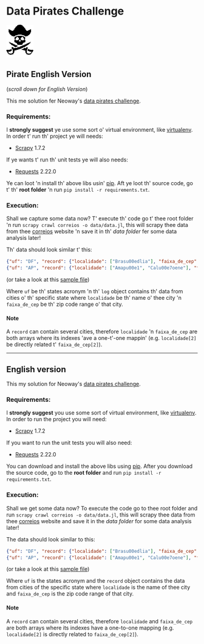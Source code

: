 # Data Pirates Challenge
![alt-text](https://github.com/bjuncklaus/pirates-challenge/blob/master/pirate-icon.png "pirate icon")
## Pirate English Version
(_scroll down for English Version_)

This me solution fer Neoway's [data pirates challenge](https://github.com/NeowayLabs/jobs/blob/master/datapirates/challengePirates.md).

### Requirements:

I **strongly suggest** ye use some sort o' virtual environment, like [virtualenv](https://virtualenv.pypa.io/en/latest/). In order t' run th' project ye will needs:
* [Scrapy](https://scrapy.org/) 1.7.2

If ye wants t' run th' unit tests ye will also needs:
* [Requests](https://pypi.org/project/requests/) 2.22.0

Ye can loot 'n install th' above libs usin' [pip](https://pypi.org/project/pip/). Aft ye loot th' source code, go t' th' **root folder** 'n run `pip install -r requirements.txt`.

### Execution:
Shall we capture some data now? T' execute th' code go t' thee root folder 'n run `scrapy crawl correios -o data/data.jl`, this will scrapy thee data from thee [correios](http://www.buscacep.correios.com.br/sistemas/buscacep/buscaFaixaCEP.cfm) website 'n save it in th' _data folder_ fer some data analysis later!

Th' data should look similar t' this:

```json
{"uf": "DF", "record": {"localidade": ["Brasu00edlia"], "faixa_de_cep": ["70000-001 a 72799-999"]}}
{"uf": "AP", "record": {"localidade": ["Amapu00e1", "Calu00e7oene"], "faixa_de_cep": ["68950-000 a 68959-999", "68960-000 a 68972-999"]}}
```
(or take a look at this [sample file](https://github.com/bjuncklaus/pirates-challenge/blob/master/data/sample.jl))


Where `uf` be th' states acronym 'n th' `log` object contains th' data from cities o' th' specific state where `localidade` be th' name o' thee city 'n `faixa_de_cep` be th' zip code range o' that city.

#### Note
A `record` can contain several cities, therefore `localidade` 'n `faixa_de_cep` are both arrays where its indexes 'ave a one-t'-one mappin' (e.g. `localidade[2]` be directly related t' `faixa_de_cep[2]`).


---


## English version
This my solution for Neoway's [data pirates challenge](https://github.com/NeowayLabs/jobs/blob/master/datapirates/challengePirates.md).

### Requirements:

I **strongly suggest** you use some sort of virtual environment, like [virtualenv](https://virtualenv.pypa.io/en/latest/). In order to run the project you will need:
* [Scrapy](https://scrapy.org/) 1.7.2

If you want to run the unit tests you will also need:
* [Requests](https://pypi.org/project/requests/) 2.22.0

You can download and install the above libs using [pip](https://pypi.org/project/pip/). After you download the source code, go to the **root folder** and run `pip install -r requirements.txt`.

### Execution:
Shall we get some data now? To execute the code go to thee root folder and run `scrapy crawl correios -o data/data.jl`, this will scrapy thee data from thee [correios](http://www.buscacep.correios.com.br/sistemas/buscacep/buscaFaixaCEP.cfm) website and save it in the _data folder_ for some data analysis later!

The data should look similar to this:

```json
{"uf": "DF", "record": {"localidade": ["Brasu00edlia"], "faixa_de_cep": ["70000-001 a 72799-999"]}}
{"uf": "AP", "record": {"localidade": ["Amapu00e1", "Calu00e7oene"], "faixa_de_cep": ["68950-000 a 68959-999", "68960-000 a 68972-999"]}}
```
(or take a look at this [sample file](https://github.com/bjuncklaus/pirates-challenge/blob/master/data/sample.jl))


Where `uf` is the states acronym and the `record` object contains the data from cities of the specific state where `localidade` is the name of thee city and `faixa_de_cep` is the zip code range of that city.

#### Note
A `record` can contain several cities, therefore `localidade` and `faixa_de_cep` are both arrays where its indexes have a one-to-one mapping (e.g. `localidade[2]` is directly related to `faixa_de_cep[2]`).
